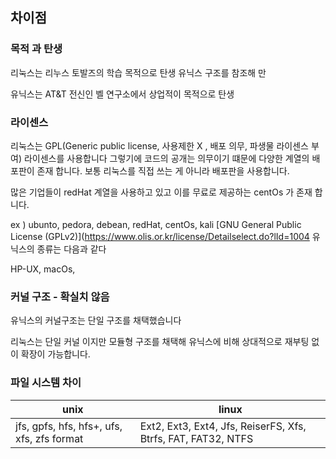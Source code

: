 ##  차이점

### 목적 과 탄생

리눅스는 리누스 토발즈의 학습 목적으로 탄생 유닉스 구조를 참조해 만

유닉스는 AT&T 전신인 벨 연구소에서 상업적이 목적으로 탄생

### 라이센스

리눅스는 GPL(Generic public license, 사용제한 X , 배포 의무, 파생물 라이센스 부여) 라이센스를 사용합니다 그렇기에 코드의 공개는 의무이기 떄문에 다양한 계열의 배포판이 존재 합니다. 보통 리눅스를 직접 쓰는 게 아니라 배포판을 사용합니다.

많은 기업들이 redHat 계열을 사용하고 있고 이를 무료로 제공하는 centOs 가 존재 합니다.

ex ) ubunto, pedora, debean, redHat, centOs, kali
[GNU General Public License (GPLv2)](https://www.olis.or.kr/license/Detailselect.do?lId=1004
유닉스의 종류는 다음과 같다

HP-UX, macOs,

### 커널 구조 - 확실치 않음

유닉스의 커널구조는 단일 구조를 채택했습니다

리눅스는 단일 커널 이지만 모듈형 구조를 채택해 유닉스에 비해 상대적으로 재부팅 없이 확장이 가능합니다.

### 파일 시스템 차이

|unix|linux|
|---|---|
|jfs, gpfs, hfs, hfs+, ufs, xfs, zfs format|Ext2, Ext3, Ext4, Jfs, ReiserFS, Xfs, Btrfs, FAT, FAT32, NTFS|